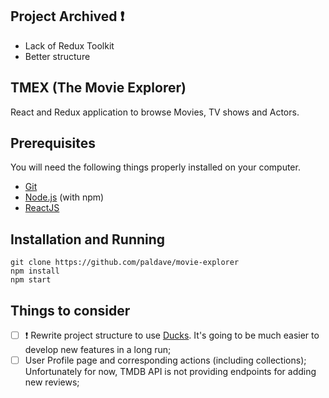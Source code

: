 ## Project Archived :exclamation:

- Lack of Redux Toolkit
- Better structure

## TMEX (The Movie Explorer)

React and Redux application to browse Movies, TV shows and Actors.

## Prerequisites

You will need the following things properly installed on your computer.

* [Git](https://git-scm.com/)
* [Node.js](https://nodejs.org/) (with npm)
* [ReactJS](https://reactjs.org/)

## Installation and Running

```
git clone https://github.com/paldave/movie-explorer
npm install
npm start
```

## Things to consider

- [ ] :exclamation: Rewrite project structure to use [Ducks](https://github.com/erikras/ducks-modular-redux).
  It's going to be much easier to develop new features in a long run;
- [ ] User Profile page and corresponding actions (including collections);
  Unfortunately for now, TMDB API is not providing endpoints for adding new reviews;

